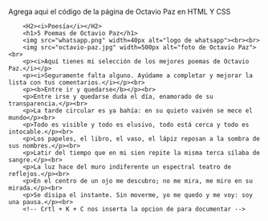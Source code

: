 Agrega aqui el código de la página de Octavio Paz en HTML Y CSS

		<H2><i>Poesía</i></H2>
		<h1>5 Poemas de Octavio Paz</h1>
		<img src="whatsapp.png" width=40px alt="logo de whatsapp"><br><br>
		<img src="octavio-paz.jpg" width=500px alt="foto de Octavio Paz"><br>
		<p><i>Aquí tienes mi selección de los mejores poemas de Octavio Paz.</i></p>
		<p><i>Seguramente falta alguno. Ayúdame a completar y mejorar la lista con tus comentarios.</i></p><br>
		<p><b>Entre ir y quedarse</b></p><br>
		<p>Entre irse y quedarse duda el día, enamorado de su transparencia.</p><br>
		<p>La tarde circular es ya bahía: en su quieto vaivén se mece el mundo</p><br>
		<p>Todo es visible y todo es elusivo, todo está cerca y todo es intocable.</p><br>
		<p>Los papeles, el libro, el vaso, el lápiz reposan a la sombra de sus nombres.</p><br>
		<p>Latir del tiempo que en mi sien repite la misma terca sílaba de sangre.</p><br>
		<p>La luz hace del muro indiferente un espectral teatro de reflejos.</p><br>
		<p>En el centro de un ojo me descubro; no me mira, me miro en su mirada.</p><br>
		<p>Se disipa el instante. Sin moverme, yo me quedo y me voy: soy una pausa.</p><br>
		<!-- Crtl + K + C nos inserta la opcion de para documentar -->
